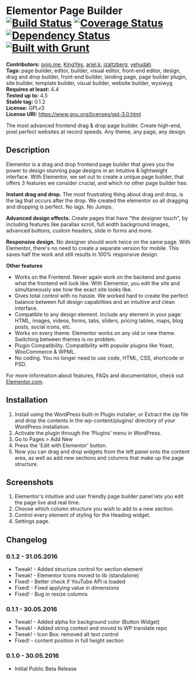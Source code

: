 # Elementor Page Builder [![Build Status](https://travis-ci.org/pojome/elementor.svg?branch=master)](https://travis-ci.org/pojome/elementor) [![Coverage Status](https://coveralls.io/repos/github/pojome/elementor/badge.svg?branch=master)](https://coveralls.io/github/pojome/elementor?branch=pojome/elementor) [![Dependency Status](https://david-dm.org/pojome/elementor/dev-status.svg)](https://david-dm.org/pojome/elementor#info=devDependencies) [![Built with Grunt](https://cdn.gruntjs.com/builtwith.svg)](http://gruntjs.com/)


**Contributors:** [pojo.me](https://profiles.wordpress.org/pojo.me), [KingYes](https://profiles.wordpress.org/KingYes), [ariel.k](https://profiles.wordpress.org/ariel.k), [jzaltzberg](https://profiles.wordpress.org/jzaltzberg), [yehudah](https://profiles.wordpress.org/yehudah)  
**Tags:** page builder, editor, builder, visual editor, front-end editor, design, drag and drop builder, front-end builder, landing page, page builder plugin, site builder, template builder, visual builder, website builder, wysiwyg  
**Requires at least:** 4.4  
**Tested up to:** 4.5  
**Stable tag:** 0.1.2  
**License:** GPLv3  
**License URI:** https://www.gnu.org/licenses/gpl-3.0.html  

The most advanced frontend drag & drop page builder. Create high-end, pixel perfect websites at record speeds. Any theme, any page, any design.

## Description ##

Elementor is a drag and drop frontend page builder that gives you the power to design stunning page designs in an intuitive & lightweight interface. With Elementor, we set out to create a unique page builder, that offers 3 features we consider crucial, and which no other page builder has:

**Instant drag and drop.** The most frustrating thing about drag and drop, is the lag that occurs after the drop. We created the elementor so all dragging and dropping is perfect. No lags. No Jumps.

**Advanced design effects.** Create pages that have "the designer touch", by including features like parallax scroll, full width background images, advanced buttons, custom headers, slide in forms and more.

**Responsive design.** No designer should work twice on the same page. With Elementor, there's no need to create a separate version for mobile. This saves half the work and still results in 100% responsive design.

**Other features**

* Works on the Frontend. Never again work on the backend and guess what the frontend will look like. With Elementor, you edit the site and simultaneously see how the exact site looks like.
* Gives total control with no hassle. We worked hard to create the perfect balance between full design capabilities and an intuitive and clean interface.
* Compatible to any design element. Include any element in your page: HTML, images, videos, forms, tabs, sliders, pricing tables, maps, blog posts, social icons, etc.
* Works on every theme. Elementor works on any old or new theme. Switching between themes is no problem.
* Plugin Compatibility. Compatibility with popular plugins like Yoast, WooCommerce & WPML.
* No coding. You no longer need to use code, HTML, CSS, shortcode or PSD.

For more information about features, FAQs and documentation, check out [Elementor.com][1].

[1]: https://elementor.com/

## Installation ##

1. Install using the WordPress built-in Plugin installer, or Extract the zip file and drop the contents in the wp-content/plugins/ directory of your WordPress installation.
2. Activate the plugin through the 'Plugins' menu in WordPress.
3. Go to Pages > Add New
4. Press the 'Edit with Elementor' button.
5. Now you can drag and drop widgets from the left panel onto the content area, as well as add new sections and columns that make up the page structure.

## Screenshots ##

1. Elementor's intuitive and user friendly page builder panel lets you edit the page live and real time.
2. Choose which column structure you wish to add to a new section.
3. Control every element of styling for the Heading widget.
4. Settings page.

## Changelog ##

### 0.1.2 - 31.05.2016 ###
* Tweak! - Added structure control for section element
* Tweak! - Elementor Icons moved to lib (standalone)
* Fixed! - Better check if YouTube API is loaded
* Fixed! - Fixed applying value in dimensions
* Fixed! - Bug in resize columns

### 0.1.1 - 30.05.2016 ###
* Tweak! - Added alpha for background color (Button Widget)
* Tweak! - Added string context and moved to WP translate repo
* Tweak! - Icon Box: removed alt text control
* Fixed! - content position in full height section

### 0.1.0 - 30.05.2016 ###
* Initial Public Beta Release
